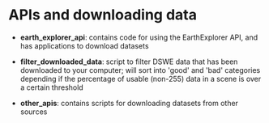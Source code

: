 # APIs and downloading data

- **earth\_explorer\_api**: contains code for using the EarthExplorer API, and has applications to download datasets

- **filter\_downloaded\_data**: script to filter DSWE data that has been downloaded to your computer; will sort into 'good' and 'bad' categories depending if the percentage of usable (non-255) data in a scene is over a certain threshold

- **other\_apis**: contains scripts for downloading datasets from other sources
